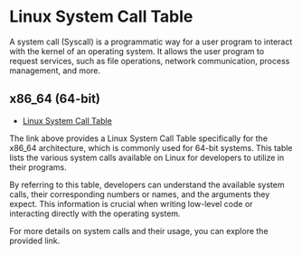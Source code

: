 # Linux System Call Table

A system call (Syscall) is a programmatic way for a user program to interact with the kernel of an operating system. It allows the user program to request services, such as file operations, network communication, process management, and more.

## x86_64 (64-bit)
* [Linux System Call Table](https://chromium.googlesource.com/chromiumos/docs/+/HEAD/constants/syscalls.md#x86_64-64_bit)

The link above provides a Linux System Call Table specifically for the x86_64 architecture, which is commonly used for 64-bit systems. This table lists the various system calls available on Linux for developers to utilize in their programs.

By referring to this table, developers can understand the available system calls, their corresponding numbers or names, and the arguments they expect. This information is crucial when writing low-level code or interacting directly with the operating system.

For more details on system calls and their usage, you can explore the provided link.

